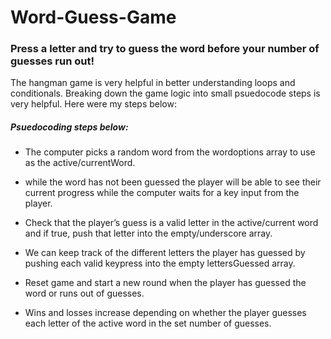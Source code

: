 # Word-Guess-Game

### Press a letter and try to guess the word before your number of guesses run out! 

The hangman game is very helpful in better understanding loops and conditionals. Breaking down the game logic into small psuedocode steps is very helpful. Here were my steps below:

##### Psuedocoding steps below:
- The computer picks a random word from the wordoptions array to use as the active/currentWord.

- while the word has not been guessed the player will be able to see their current progress while the computer waits for a key input from the player. 

- Check that the player’s guess is a valid letter in the active/current word and if true, push that letter into the empty/underscore array.

- We can keep track of the different letters the player has guessed by pushing each valid keypress into the empty lettersGuessed array.

- Reset game and start a new round when the player has guessed the word or runs out of guesses. 

- Wins and losses increase depending on whether the player guesses each letter of the active word in the set number of guesses.





